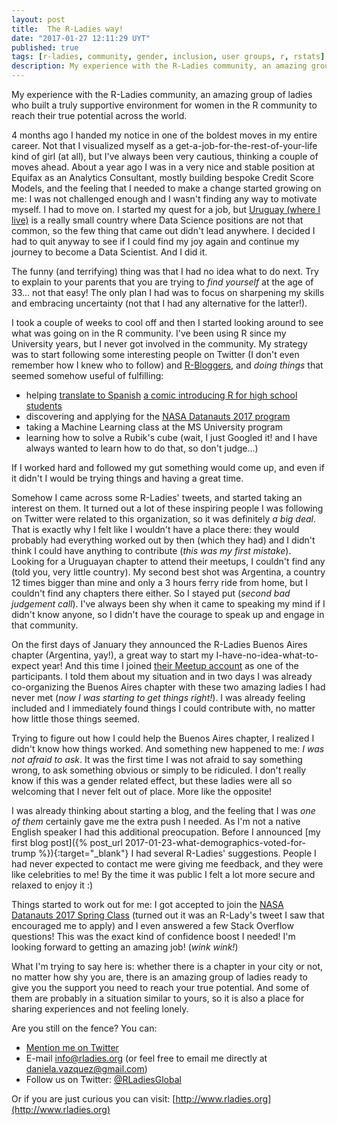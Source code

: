 ```yaml
---
layout: post
title:  The R-Ladies way!
date: "2017-01-27 12:11:29 UYT"
published: true
tags: [r-ladies, community, gender, inclusion, user groups, r, rstats]
description: My experience with the R-Ladies community, an amazing group of ladies who built a truly supportive environment for women in the R community.
---
```

My experience with the R-Ladies community, an amazing group of ladies who built a truly supportive environment for women in the R community to reach their true potential across the world.

<!--more-->
4 months ago I handed my notice in one of the boldest moves in my entire career. Not that I visualized myself as a get-a-job-for-the-rest-of-your-life kind of girl (at all), but I've always been very cautious, thinking a couple of moves ahead. About a year ago I was in a very nice and stable position at Equifax as an Analytics Consultant, mostly building bespoke Credit Score Models, and the feeling that I needed to make a change started growing on me: I was not challenged enough and I wasn't finding any way to motivate myself. I had to move on. I started my quest for a job, but [Uruguay (where I live)](https://en.wikipedia.org/wiki/Uruguay) is a really small country where Data Science positions are not that common, so the few thing that came out didn't lead anywhere. I decided I had to quit anyway to see if I could find my joy again and continue my journey to become a Data Scientist. And I did it.

The funny (and terrifying) thing was that I had no idea what to do next. Try to explain to your parents that you are trying to *find yourself* at the age of 33... not that easy! The only plan I had was to focus on sharpening my skills and embracing uncertainty (not that I had any alternative for the latter!).

I took a couple of weeks to cool off and then I started looking around to see what was going on in the R community. I've been using R since my University years, but I never got involved in the community. My strategy was to start following some interesting people on Twitter (I don't even remember how I knew who to follow) and [R-Bloggers](https://www.r-bloggers.com/), and *doing things* that seemed somehow useful of fulfilling:

* helping [translate to Spanish](https://github.com/BetaAndBit/ComicBooks/blob/master/es_la/HeavyDog_es_la.pdf) [a comic introducing R for high school students](https://github.com/BetaAndBit/ComicBooks/blob/master/en/HeavyDog_en.pdf) 
* discovering and applying for the [NASA Datanauts 2017 program](https://open.nasa.gov/explore/datanauts/) 
* taking a Machine Learning class at the MS University program
* learning how to solve a Rubik's cube (wait, I just Googled it! and I have always wanted to learn how to do that, so don't judge...) 

If I worked hard and followed my gut something would come up, and even if it didn't I would be trying things and having a great time.

Somehow I came across some R-Ladies' tweets, and started taking an interest on them. It turned out a lot of these inspiring people I was following on Twitter were related to this organization, so it was definitely *a big deal*. That is exactly why I felt like I wouldn't have a place there: they would probably had everything worked out by then (which they had) and I didn't think I could have anything to contribute (*this was my first mistake*). Looking for a Uruguayan chapter to attend their meetups, I couldn't find any (told you, very little country). My second best shot was Argentina, a country 12 times bigger than mine and only a 3 hours ferry ride from home, but I couldn't find any chapters there either. So I stayed put (*second bad judgement call*). I've always been shy when it came to speaking my mind if I didn't know anyone, so I didn't have the courage to speak up and engage in that community.

On the first days of January they announced the R-Ladies Buenos Aires chapter (Argentina, yay!), a great way to start my I-have-no-idea-what-to-expect year! And this time I joined [their Meetup account](https://www.meetup.com/rladies-buenos-aires/) as one of the participants. I told them about my situation and in two days I was already co-organizing the Buenos Aires chapter with these two amazing ladies I had never met (*now I was starting to get things right!*). I was already feeling included and I immediately found things I could contribute with, no matter how little those things seemed. 

Trying to figure out how I could help the Buenos Aires chapter, I realized I didn't know how things worked. And something new happened to me: *I was not afraid to ask*. It was the first time I was not afraid to say something wrong, to ask something obvious or simply to be ridiculed. I don't really know if this was a gender related effect, but these ladies were all so welcoming that I never felt out of place. More like the opposite! 

I was already thinking about starting a blog, and the feeling that I was *one of them* certainly gave me the extra push I needed. As I'm not a native English speaker I had this additional preocupation. Before I announced [my first blog post]({% post_url 2017-01-23-what-demographics-voted-for-trump %}){:target="_blank"} I had several R-Ladies' suggestions. People I had never expected to contact me were giving me feedback, and they were like celebrities to me! By the time it was public I felt a lot more secure and relaxed to enjoy it :) 

Things started to work out for me: I got accepted to join the [NASA Datanauts 2017 Spring Class](https://open.nasa.gov/blog/welcome-datanauts-2017-spring-class/) (turned out it was an R-Lady's tweet I saw that encouraged me to apply) and I even answered a few Stack Overflow questions! This was the exact kind of confidence boost I needed! I'm looking forward to getting an amazing job! (*wink wink!*)

What I'm trying to say here is: whether there is a chapter in your city or not, no matter how shy you are, there is an amazing group of ladies ready to give you the support you need to reach your true potential. And some of them are probably in a situation similar to yours, so it is also a place for sharing experiences and not feeling lonely.

Are you still on the fence? You can:

* [Mention me on Twitter](https://twitter.com/intent/tweet?user_id=114258616)
* E-mail info@rladies.org (or feel free to email me directly at daniela.vazquez@gmail.com)
* Follow us on Twitter: [@RLadiesGlobal](https://twitter.com/intent/user?screen_name=RLadiesGlobal)

Or if you are just curious you can visit: [http://www.rladies.org](http://www.rladies.org)
